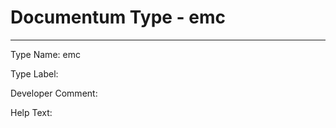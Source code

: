   
# Documentum Type - emc
-----------------------------------------------------------------------------------

					
Type Name:  emc

Type Label: 

Developer Comment:  

Help Text:  